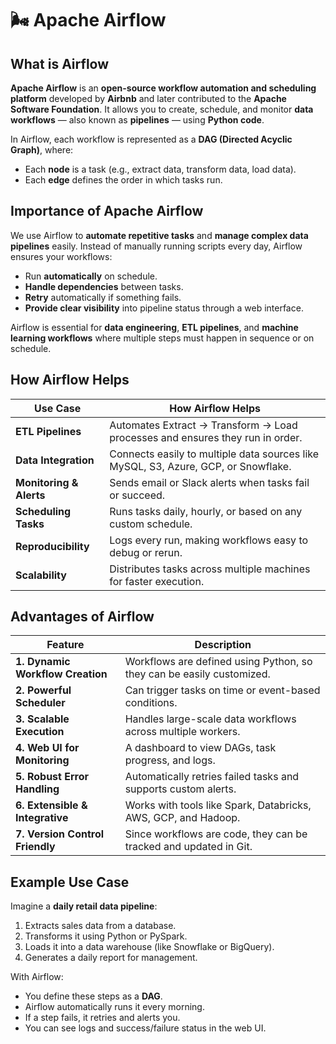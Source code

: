 
# 🌬️ Apache Airflow

##  What is Airflow

**Apache Airflow** is an **open-source workflow automation and scheduling platform** developed by **Airbnb** and later contributed to the **Apache Software Foundation**.
It allows you to create, schedule, and monitor **data workflows** — also known as **pipelines** — using **Python code**.

In Airflow, each workflow is represented as a **DAG (Directed Acyclic Graph)**, where:

* Each **node** is a task (e.g., extract data, transform data, load data).
* Each **edge** defines the order in which tasks run.



## Importance of Apache Airflow

We use Airflow to **automate repetitive tasks** and **manage complex data pipelines** easily.
Instead of manually running scripts every day, Airflow ensures your workflows:

* Run **automatically** on schedule.
* **Handle dependencies** between tasks.
* **Retry** automatically if something fails.
* **Provide clear visibility** into pipeline status through a web interface.

Airflow is essential for **data engineering**, **ETL pipelines**, and **machine learning workflows** where multiple steps must happen in sequence or on schedule.



## How Airflow Helps

| **Use Case**            | **How Airflow Helps**                                                              |
| ----------------------- | ---------------------------------------------------------------------------------- |
| **ETL Pipelines**       | Automates Extract → Transform → Load processes and ensures they run in order.      |
| **Data Integration**    | Connects easily to multiple data sources like MySQL, S3, Azure, GCP, or Snowflake. |
| **Monitoring & Alerts** | Sends email or Slack alerts when tasks fail or succeed.                            |
| **Scheduling Tasks**    | Runs tasks daily, hourly, or based on any custom schedule.                         |
| **Reproducibility**     | Logs every run, making workflows easy to debug or rerun.                           |
| **Scalability**         | Distributes tasks across multiple machines for faster execution.                   |



## Advantages of Airflow

| **Feature**                      | **Description**                                                       |
| -------------------------------- | --------------------------------------------------------------------- |
| **1. Dynamic Workflow Creation** | Workflows are defined using Python, so they can be easily customized. |
| **2. Powerful Scheduler**        | Can trigger tasks on time or event-based conditions.                  |
| **3. Scalable Execution**        | Handles large-scale data workflows across multiple workers.           |
| **4. Web UI for Monitoring**     | A dashboard to view DAGs, task progress, and logs.                    |
| **5. Robust Error Handling**     | Automatically retries failed tasks and supports custom alerts.        |
| **6. Extensible & Integrative**  | Works with tools like Spark, Databricks, AWS, GCP, and Hadoop.        |
| **7. Version Control Friendly**  | Since workflows are code, they can be tracked and updated in Git.     |



## Example Use Case

Imagine a **daily retail data pipeline**:

1. Extracts sales data from a database.
2. Transforms it using Python or PySpark.
3. Loads it into a data warehouse (like Snowflake or BigQuery).
4. Generates a daily report for management.

With Airflow:

* You define these steps as a **DAG**.
* Airflow automatically runs it every morning.
* If a step fails, it retries and alerts you.
* You can see logs and success/failure status in the web UI.



